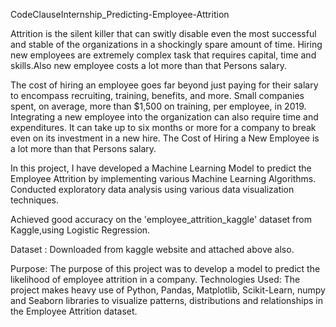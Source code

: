 CodeClauseInternship_Predicting-Employee-Attrition

Attrition is the silent killer that can switly disable even the most successful and stable of the organizations in a shockingly spare amount of time. Hiring new employees are extremely complex task that requires 
capital, time and skills.Also new employee costs a lot more than that Persons salary.

The cost of hiring an employee goes far beyond just paying for their salary to encompass recruiting, training, benefits, and more.
Small companies spent, on average, more than $1,500 on training, per employee, in 2019.
Integrating a new employee into the organization can also require time and expenditures.
It can take up to six months or more for a company to break even on its investment in a new hire.
The Cost of Hiring a New Employee is a lot more than that Persons salary.

In this project, I have developed a Machine Learning Model to predict the Employee Attrition by implementing various Machine Learning Algorithms. Conducted exploratory data analysis using various data visualization 
techniques.

Achieved good accuracy on the 'employee_attrition_kaggle' dataset from Kaggle,using Logistic Regression.

Dataset : Downloaded from kaggle website and attached above also. 

Purpose: The purpose of this project was to develop a model to predict the likelihood of employee attrition in a company.
Technologies Used: The project makes heavy use of Python, Pandas, Matplotlib, Scikit-Learn, numpy and Seaborn libraries to visualize patterns, distributions and relationships in the Employee Attrition dataset.
